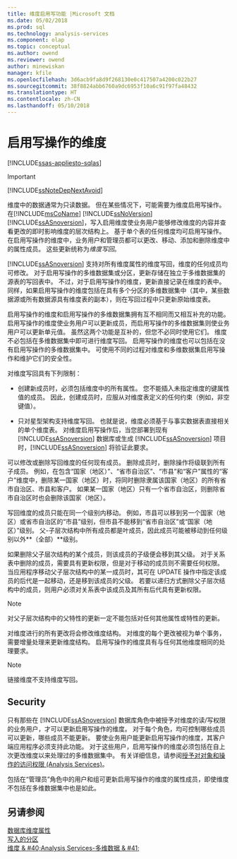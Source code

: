 ```yaml
---
title: 维度启用写功能 |Microsoft 文档
ms.date: 05/02/2018
ms.prod: sql
ms.technology: analysis-services
ms.component: olap
ms.topic: conceptual
ms.author: owend
ms.reviewer: owend
author: minewiskan
manager: kfile
ms.openlocfilehash: 3d6acb9fa8d9f268130e0c417507a4200c022b27
ms.sourcegitcommit: 38f8824abb6760a9dc6953f10a6c91f97fa48432
ms.translationtype: HT
ms.contentlocale: zh-CN
ms.lasthandoff: 05/10/2018
---
```

# <a name="write-enabled-dimensions"></a>启用写操作的维度
[!INCLUDE[ssas-appliesto-sqlas](../../includes/ssas-appliesto-sqlas.md)]
    
> [!IMPORTANT]  
>  [!INCLUDE[ssNoteDepNextAvoid](../../includes/ssnotedepnextavoid-md.md)]  
  
 维度中的数据通常为只读数据。 但在某些情况下，可能需要为维度启用写操作。 在[!INCLUDE[msCoName](../../includes/msconame-md.md)] [!INCLUDE[ssNoVersion](../../includes/ssnoversion-md.md)] [!INCLUDE[ssASnoversion](../../includes/ssasnoversion-md.md)]，写入启用维度使业务用户能够修改维度的内容并查看更改的即时影响维度的层次结构上。 基于单个表的任何维度均可启用写操作。 在启用写操作的维度中，业务用户和管理员都可以更改、移动、添加和删除维度中的属性成员。 这些更新统称为*维度写回*。  
  
 [!INCLUDE[ssASnoversion](../../includes/ssasnoversion-md.md)] 支持对所有维度属性的维度写回，维度的任何成员均可修改。 对于启用写操作的多维数据集或分区，更新存储在独立于多维数据集的源表的写回表中。 不过，对于启用写操作的维度，更新直接记录在维度的表中。 同样，如果启用写操作的维度包括在具有多个分区的多维数据集中（其中，某些数据源或所有数据源具有维度表的副本），则在写回过程中只更新原始维度表。  
  
 启用写操作的维度和启用写操作的多维数据集拥有互不相同而又相互补充的功能。 启用写操作的维度使业务用户可以更新成员，而启用写操作的多维数据集则使业务用户可以更新单元值。 虽然这两个功能是互补的，但您不必同时使用它们。 维度不必包括在多维数据集中即可进行维度写回。 启用写操作的维度也可以包括在没有启用写操作的多维数据集中。 可使用不同的过程对维度和多维数据集启用写操作和维护它们的安全性。  
  
 对维度写回具有下列限制：  
  
-   创建新成员时，必须包括维度中的所有属性。 您不能插入未指定维度的键属性值的成员。 因此，创建成员时，应服从对维度表定义的任何约束（例如，非空键值）。  
  
-   只对星型架构支持维度写回。 也就是说，维度必须基于与事实数据表直接相关的单个维度表。 对维度启用写操作后，当您部署到现有 [!INCLUDE[ssASnoversion](../../includes/ssasnoversion-md.md)] 数据库或生成 [!INCLUDE[ssASnoversion](../../includes/ssasnoversion-md.md)] 项目时，[!INCLUDE[ssASnoversion](../../includes/ssasnoversion-md.md)] 将验证此要求。  
  
 可以修改或删除写回维度的任何现有成员。 删除成员时，删除操作将级联到所有子成员。 例如，在包含“国家（地区）”、“省市自治区”、“市县”和“客户”属性的“客户”维度中，删除某一国家（地区）时，将同时删除隶属该国家（地区）的所有省市自治区、市县和客户。 如果某一国家（地区）只有一个省市自治区，则删除省市自治区时也会删除该国家（地区）。  
  
 写回维度的成员只能在同一个级别内移动。 例如，市县可以移到另一个国家（地区）或省市自治区的“市县”级别，但市县不能移到“省市自治区”或“国家（地区）”级别。 父-子层次结构中所有成员都是叶成员，因此成员可能被移动到任何级别以外**（全部）**级别。  
  
 如果删除父子层次结构的某个成员，则该成员的子级便会移到其父级。 对于关系表中删除的成员，需要具有更新权限，但是对于移动的成员则不需要任何权限。 当应用程序移动父子层次结构中的某一成员时，其可在 UPDATE 操作中指定该成员的后代是一起移动，还是移到该成员的父级。 若要以递归方式删除父子层次结构中的成员，则用户必须对关系表中该成员及其所有后代具有更新权限。  
  
> [!NOTE]  
>  对父子层次结构中的父特性的更新一定不能包括对任何其他属性或特性的更新。  
  
 对维度进行的所有更改将会修改维度结构。 对维度的每个更改被视为单个事务，需要增量处理来更新维度结构。 启用写操作的维度具有与任何其他维度相同的处理要求。  
  
> [!NOTE]  
>  链接维度不支持维度写回。  
  
## <a name="security"></a>Security  
 只有那些在 [!INCLUDE[ssASnoversion](../../includes/ssasnoversion-md.md)] 数据库角色中被授予对维度的读/写权限的业务用户，才可以更新启用写操作的维度。 对于每个角色，均可控制哪些成员可以更新，哪些成员不能更新。 要使业务用户能更新启用写操作的维度，其客户端应用程序必须支持此功能。 对于这些用户，启用写操作的维度必须包括在自上次更改维度以来处理过的多维数据集中。 有关详细信息，请参阅[授予对对象和操作的访问权限 (Analysis Services)](../../analysis-services/multidimensional-models/authorizing-access-to-objects-and-operations-analysis-services.md)。  
  
 包括在“管理员”角色中的用户和组可更新启用写操作的维度的属性成员，即使维度不包括在多维数据集中也是如此。  
  
## <a name="see-also"></a>另请参阅  
 [数据库维度属性](../../analysis-services/multidimensional-models-olap-logical-dimension-objects/database-dimension-properties.md)   
 [写入的分区](../../analysis-services/multidimensional-models-olap-logical-cube-objects/partitions-write-enabled-partitions.md)   
 [维度 & #40;Analysis Services-多维数据 & #41;](../../analysis-services/multidimensional-models-olap-logical-dimension-objects/dimensions-analysis-services-multidimensional-data.md)  
  
  
